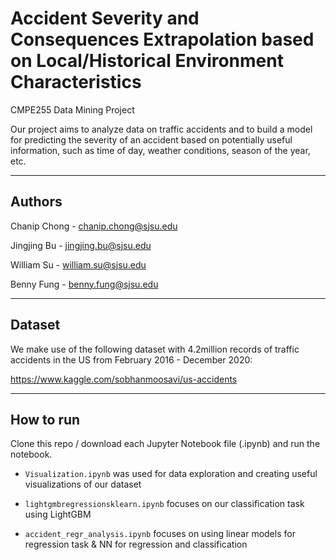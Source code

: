 # Accident Severity and Consequences Extrapolation based on Local/Historical Environment Characteristics

CMPE255 Data Mining Project

Our project aims to analyze data on traffic accidents and to build a model for predicting the severity of an accident based on potentially useful information, such as time of day, weather conditions, season of the year, etc.

---

## Authors

Chanip Chong - [chanip.chong@sjsu.edu](mailto:chanip.chong@sjsu.edu)

Jingjing Bu - [jingjing.bu@sjsu.edu](mailto:jingjing.bu@sjsu.edu)

William Su - [william.su@sjsu.edu](mailto:william.su@sjsu.edu)

Benny Fung - [benny.fung@sjsu.edu](mailto:benny.fung@sjsu.edu)

---

## Dataset

We make use of the following dataset with 4.2million records of traffic accidents in the US from February 2016 - December 2020:

https://www.kaggle.com/sobhanmoosavi/us-accidents

---

## How to run

Clone this repo / download each Jupyter Notebook file (.ipynb) and run the notebook.

- `Visualization.ipynb` was used for data exploration and creating useful visualizations of our dataset

- `lightgmbregressionsklearn.ipynb` focuses on our classification task using LightGBM

- `accident_regr_analysis.ipynb` focuses on using linear models for regression task & NN for regression and classification